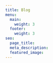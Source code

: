 ```yaml
---
title: Blog
menu:
  main:
    weight: 3
  footer:
    weight: 3
seo:
  page_title:
  meta_description:
  featured_image:
---
```

